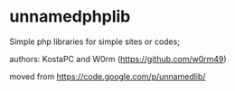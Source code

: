 # unnamedphplib

Simple php libraries for simple sites or codes;

authors: KostaPC and W0rm (https://github.com/w0rm49)

moved from https://code.google.com/p/unnamedlib/

